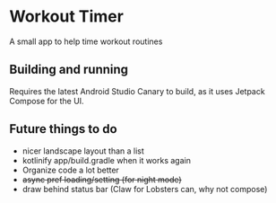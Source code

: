 # Workout Timer

A small app to help time workout routines

## Building and running

Requires the latest Android Studio Canary to build, as it uses
Jetpack Compose for the UI.

## Future things to do

- nicer landscape layout than a list
- kotlinify app/build.gradle when it works again
- Organize code a lot better
- ~~async pref loading/setting (for night mode)~~
- draw behind status bar (Claw for Lobsters can, why not compose)